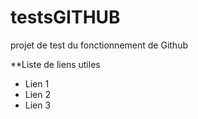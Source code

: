 # testsGITHUB
projet de test du fonctionnement de Github

**Liste de liens utiles

* Lien 1
* Lien 2
* Lien 3

